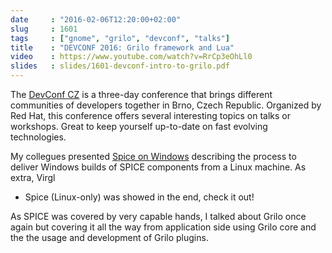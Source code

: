 ```yaml
---
date     : "2016-02-06T12:20:00+02:00"
slug     : 1601
tags     : ["gnome", "grilo", "devconf", "talks"]
title    : "DEVCONF 2016: Grilo framework and Lua"
video    : https://www.youtube.com/watch?v=RrCp3eOhLl0
slides   : slides/1601-devconf-intro-to-grilo.pdf
---
```


The [DevConf CZ](https://devconfcz2016.sched.com/) is a three-day conference
that brings different communities of developers together in Brno, Czech
Republic. Organized by Red Hat, this conference offers several interesting
topics on talks or workshops. Great to keep yourself up-to-date on fast
evolving technologies.

My collegues presented [Spice on
Windows](https://www.youtube.com/watch?v=qlhbVUI2T6M) describing the process to
deliver Windows builds of SPICE components from a Linux machine. As extra, Virgl
+ Spice (Linux-only) was showed in the end, check it out!

As SPICE was covered by very capable hands, I talked about Grilo once again but
covering it all the way from application side using Grilo core and the the usage
and development of Grilo plugins.
